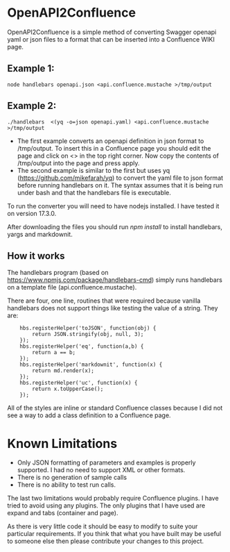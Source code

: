 # OpenAPI2Confluence

OpenAPI2Confluence is a simple method of converting Swagger openapi yaml or json files to a format that can be inserted into a Confluence WIKI page.

## Example 1:

    node handlebars openapi.json <api.confluence.mustache >/tmp/output

## Example 2:

    ./handlebars  <(yq -o=json openapi.yaml) <api.confluence.mustache >/tmp/output

* The first example converts an openapi definition in json format to /tmp/output. To insert this in a Confluence page you should edit the page and click on <> in the top right corner. Now copy the contents of /tmp/output into the page and press apply.
* The second example is similar to the first but uses yq (https://github.com/mikefarah/yq) to convert the yaml file to json format before running handlebars on it. The syntax assumes that it is being run under bash and that the handlebars file is executable.


To run the converter you will need to have nodejs installed. I have tested it on version 17.3.0. 

After downloading the files you should run *npm install* to install handlebars, yargs and markdownit.

## How it works

The handlebars program (based on https://www.npmjs.com/package/handlebars-cmd) simply runs handlebars on a template file (api.confluence.mustache).

There are four, one line,  routines that were required because vanilla handlebars does not support things like testing the value of a string.
They are:

        hbs.registerHelper('toJSON', function(obj) {
            return JSON.stringify(obj, null, 3);
        });        
        hbs.registerHelper('eq', function(a,b) {
            return a == b;
        });        
        hbs.registerHelper('markdownit', function(x) {
            return md.render(x);
        });        
        hbs.registerHelper('uc', function(x) {
            return x.toUpperCase();
        });        
        
All of the styles are inline or standard Confluence classes because I did not see a way to add a class definition to a Confluence page. 

# Known Limitations

* Only JSON formatting of parameters and examples is properly supported. I had no need to support XML or other formats.
* There is no generation of sample calls
* There is no ability to test run calls.

The last two limitations would probably require Confluence plugins. I have tried to avoid using any plugins. The only plugins that I have used are expand and tabs (container and page).

As there is very little code it should be easy to modify to suite your particular requirements. If you think that what you have built may be useful to someone else then please contribute your changes to this project.
